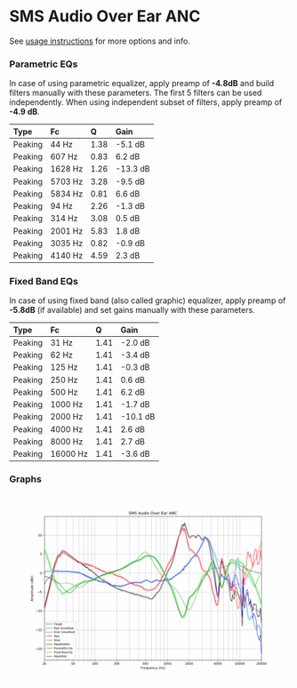 # SMS Audio Over Ear ANC
See [usage instructions](https://github.com/jaakkopasanen/AutoEq#usage) for more options and info.

### Parametric EQs
In case of using parametric equalizer, apply preamp of **-4.8dB** and build filters manually
with these parameters. The first 5 filters can be used independently.
When using independent subset of filters, apply preamp of **-4.9 dB**.

| Type    | Fc      |    Q | Gain     |
|:--------|:--------|:-----|:---------|
| Peaking | 44 Hz   | 1.38 | -5.1 dB  |
| Peaking | 607 Hz  | 0.83 | 6.2 dB   |
| Peaking | 1628 Hz | 1.26 | -13.3 dB |
| Peaking | 5703 Hz | 3.28 | -9.5 dB  |
| Peaking | 5834 Hz | 0.81 | 6.6 dB   |
| Peaking | 94 Hz   | 2.26 | -1.3 dB  |
| Peaking | 314 Hz  | 3.08 | 0.5 dB   |
| Peaking | 2001 Hz | 5.83 | 1.8 dB   |
| Peaking | 3035 Hz | 0.82 | -0.9 dB  |
| Peaking | 4140 Hz | 4.59 | 2.3 dB   |

### Fixed Band EQs
In case of using fixed band (also called graphic) equalizer, apply preamp of **-5.8dB**
(if available) and set gains manually with these parameters.

| Type    | Fc       |    Q | Gain     |
|:--------|:---------|:-----|:---------|
| Peaking | 31 Hz    | 1.41 | -2.0 dB  |
| Peaking | 62 Hz    | 1.41 | -3.4 dB  |
| Peaking | 125 Hz   | 1.41 | -0.3 dB  |
| Peaking | 250 Hz   | 1.41 | 0.6 dB   |
| Peaking | 500 Hz   | 1.41 | 6.2 dB   |
| Peaking | 1000 Hz  | 1.41 | -1.7 dB  |
| Peaking | 2000 Hz  | 1.41 | -10.1 dB |
| Peaking | 4000 Hz  | 1.41 | 2.6 dB   |
| Peaking | 8000 Hz  | 1.41 | 2.7 dB   |
| Peaking | 16000 Hz | 1.41 | -3.6 dB  |

### Graphs
![](./SMS%20Audio%20Over%20Ear%20ANC.png)